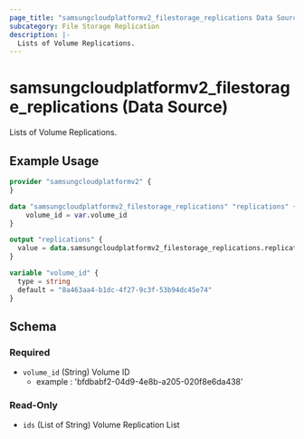 ```yaml
---
page_title: "samsungcloudplatformv2_filestorage_replications Data Source - samsungcloudplatformv2"
subcategory: File Storage Replication
description: |-
  Lists of Volume Replications.
---
```


# samsungcloudplatformv2_filestorage_replications (Data Source)

Lists of Volume Replications.

## Example Usage

```terraform
provider "samsungcloudplatformv2" {
}

data "samsungcloudplatformv2_filestorage_replications" "replications" {
    volume_id = var.volume_id
}

output "replications" {
  value = data.samsungcloudplatformv2_filestorage_replications.replications
}

variable "volume_id" {
  type = string
  default = "8a463aa4-b1dc-4f27-9c3f-53b94dc45e74"
}
```

<!-- schema generated by tfplugindocs -->
## Schema

### Required

- `volume_id` (String) Volume ID 
  - example : 'bfdbabf2-04d9-4e8b-a205-020f8e6da438'

### Read-Only

- `ids` (List of String) Volume Replication List